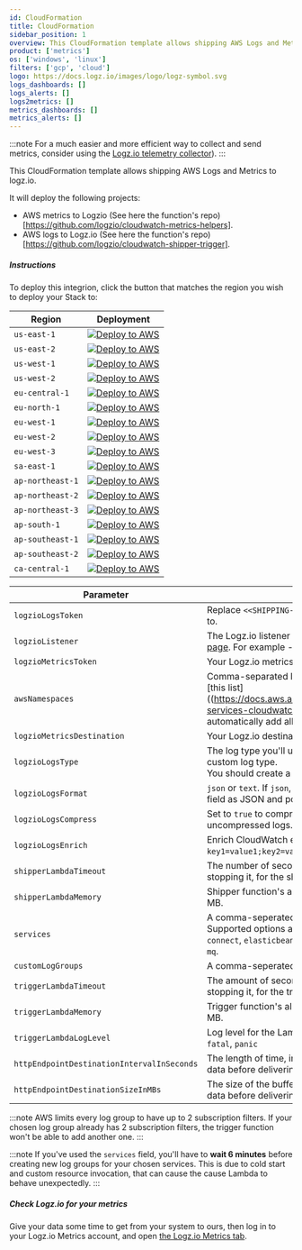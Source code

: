 ```yaml
---
id: CloudFormation
title: CloudFormation
sidebar_position: 1
overview: This CloudFormation template allows shipping AWS Logs and Metrics to logz.io.
product: ['metrics']
os: ['windows', 'linux']
filters: ['gcp', 'cloud']
logo: https://docs.logz.io/images/logo/logz-symbol.svg
logs_dashboards: []
logs_alerts: []
logs2metrics: []
metrics_dashboards: []
metrics_alerts: []
---
```




:::note
For a much easier and more efficient way to collect and send metrics, consider using the [Logz.io telemetry collector](https://app.logz.io/#/dashboard/send-your-data/agent/new)).
:::



This CloudFormation template allows shipping AWS Logs and Metrics to logz.io.

It will deploy the following projects:

- AWS metrics to Logzio (See here the function's repo)[https://github.com/logzio/cloudwatch-metrics-helpers].
- AWS logs to Logz.io (See here the function's repo)[https://github.com/logzio/cloudwatch-shipper-trigger].



##### Instructions

To deploy this integrion, click the button that matches the region you wish to deploy your Stack to:

| Region           | Deployment                                                                                                                                                                                                                                                                                                                                             |
|------------------|--------------------------------------------------------------------------------------------------------------------------------------------------------------------------------------------------------------------------------------------------------------------------------------------------------------------------------------------------------|
| `us-east-1`      | [![Deploy to AWS](https://dytvr9ot2sszz.cloudfront.net/logz-docs/lights/LightS-button.png)](https://console.aws.amazon.com/cloudformation/home?region=us-east-1#/stacks/create/review?templateURL=https://logzio-aws-integrations-us-east-1.s3.amazonaws.com/cloudwatch-logs-metrics/0.0.1/sam-template.yaml&stackName=logs-metrics-logzio)           |
| `us-east-2`      | [![Deploy to AWS](https://dytvr9ot2sszz.cloudfront.net/logz-docs/lights/LightS-button.png)](https://console.aws.amazon.com/cloudformation/home?region=us-east-2#/stacks/create/review?templateURL=https://logzio-aws-integrations-us-east-2.s3.amazonaws.com/cloudwatch-logs-metrics/0.0.1/sam-template.yaml&stackName=logs-metrics-logzio)           |
| `us-west-1`      | [![Deploy to AWS](https://dytvr9ot2sszz.cloudfront.net/logz-docs/lights/LightS-button.png)](https://console.aws.amazon.com/cloudformation/home?region=us-west-1#/stacks/create/review?templateURL=https://logzio-aws-integrations-us-west-1.s3.amazonaws.com/cloudwatch-logs-metrics/0.0.1/sam-template.yaml&stackName=logs-metrics-logzio)           |
| `us-west-2`      | [![Deploy to AWS](https://dytvr9ot2sszz.cloudfront.net/logz-docs/lights/LightS-button.png)](https://console.aws.amazon.com/cloudformation/home?region=us-west-2#/stacks/create/review?templateURL=https://logzio-aws-integrations-us-west-2.s3.amazonaws.com/cloudwatch-logs-metrics/0.0.1/sam-template.yaml&stackName=logs-metrics-logzio)           |
| `eu-central-1`   | [![Deploy to AWS](https://dytvr9ot2sszz.cloudfront.net/logz-docs/lights/LightS-button.png)](https://console.aws.amazon.com/cloudformation/home?region=eu-central-1#/stacks/create/review?templateURL=https://logzio-aws-integrations-eu-central-1.s3.amazonaws.com/cloudwatch-logs-metrics/0.0.1/sam-template.yaml&stackName=logs-metrics-logzio)     |
| `eu-north-1`     | [![Deploy to AWS](https://dytvr9ot2sszz.cloudfront.net/logz-docs/lights/LightS-button.png)](https://console.aws.amazon.com/cloudformation/home?region=eu-north-1#/stacks/create/review?templateURL=https://logzio-aws-integrations-eu-north-1.s3.amazonaws.com/cloudwatch-logs-metrics/0.0.1/sam-template.yaml&stackName=logs-metrics-logzio)         |
| `eu-west-1`      | [![Deploy to AWS](https://dytvr9ot2sszz.cloudfront.net/logz-docs/lights/LightS-button.png)](https://console.aws.amazon.com/cloudformation/home?region=eu-west-1#/stacks/create/review?templateURL=https://logzio-aws-integrations-eu-west-1.s3.amazonaws.com/cloudwatch-logs-metrics/0.0.1/sam-template.yaml&stackName=logs-metrics-logzio)           |
| `eu-west-2`      | [![Deploy to AWS](https://dytvr9ot2sszz.cloudfront.net/logz-docs/lights/LightS-button.png)](https://console.aws.amazon.com/cloudformation/home?region=eu-west-2#/stacks/create/review?templateURL=https://logzio-aws-integrations-eu-west-2.s3.amazonaws.com/cloudwatch-logs-metrics/0.0.1/sam-template.yaml&stackName=logs-metrics-logzio)           |
| `eu-west-3`      | [![Deploy to AWS](https://dytvr9ot2sszz.cloudfront.net/logz-docs/lights/LightS-button.png)](https://console.aws.amazon.com/cloudformation/home?region=eu-west-3#/stacks/create/review?templateURL=https://logzio-aws-integrations-eu-west-3.s3.amazonaws.com/cloudwatch-logs-metrics/0.0.1/sam-template.yaml&stackName=logs-metrics-logzio)           |
| `sa-east-1`      | [![Deploy to AWS](https://dytvr9ot2sszz.cloudfront.net/logz-docs/lights/LightS-button.png)](https://console.aws.amazon.com/cloudformation/home?region=sa-east-1#/stacks/create/review?templateURL=https://logzio-aws-integrations-sa-east-1.s3.amazonaws.com/cloudwatch-logs-metrics/0.0.1/sam-template.yaml&stackName=logs-metrics-logzio)           |
| `ap-northeast-1` | [![Deploy to AWS](https://dytvr9ot2sszz.cloudfront.net/logz-docs/lights/LightS-button.png)](https://console.aws.amazon.com/cloudformation/home?region=ap-northeast-1#/stacks/create/review?templateURL=https://logzio-aws-integrations-ap-northeast-1.s3.amazonaws.com/cloudwatch-logs-metrics/0.0.1/sam-template.yaml&stackName=logs-metrics-logzio) |
| `ap-northeast-2` | [![Deploy to AWS](https://dytvr9ot2sszz.cloudfront.net/logz-docs/lights/LightS-button.png)](https://console.aws.amazon.com/cloudformation/home?region=ap-northeast-2#/stacks/create/review?templateURL=https://logzio-aws-integrations-ap-northeast-2.s3.amazonaws.com/cloudwatch-logs-metrics/0.0.1/sam-template.yaml&stackName=logs-metrics-logzio) |
| `ap-northeast-3` | [![Deploy to AWS](https://dytvr9ot2sszz.cloudfront.net/logz-docs/lights/LightS-button.png)](https://console.aws.amazon.com/cloudformation/home?region=ap-northeast-3#/stacks/create/review?templateURL=https://logzio-aws-integrations-ap-northeast-3.s3.amazonaws.com/cloudwatch-logs-metrics/0.0.1/sam-template.yaml&stackName=logs-metrics-logzio) |
| `ap-south-1`     | [![Deploy to AWS](https://dytvr9ot2sszz.cloudfront.net/logz-docs/lights/LightS-button.png)](https://console.aws.amazon.com/cloudformation/home?region=ap-south-1#/stacks/create/review?templateURL=https://logzio-aws-integrations-ap-south-1.s3.amazonaws.com/cloudwatch-logs-metrics/0.0.1/sam-template.yaml&stackName=logs-metrics-logzio)         |
| `ap-southeast-1` | [![Deploy to AWS](https://dytvr9ot2sszz.cloudfront.net/logz-docs/lights/LightS-button.png)](https://console.aws.amazon.com/cloudformation/home?region=ap-southeast-1#/stacks/create/review?templateURL=https://logzio-aws-integrations-ap-southeast-1.s3.amazonaws.com/cloudwatch-logs-metrics/0.0.1/sam-template.yaml&stackName=logs-metrics-logzio) |
| `ap-southeast-2` | [![Deploy to AWS](https://dytvr9ot2sszz.cloudfront.net/logz-docs/lights/LightS-button.png)](https://console.aws.amazon.com/cloudformation/home?region=ap-southeast-2#/stacks/create/review?templateURL=https://logzio-aws-integrations-ap-southeast-2.s3.amazonaws.com/cloudwatch-logs-metrics/0.0.1/sam-template.yaml&stackName=logs-metrics-logzio) |
| `ca-central-1`   | [![Deploy to AWS](https://dytvr9ot2sszz.cloudfront.net/logz-docs/lights/LightS-button.png)](https://console.aws.amazon.com/cloudformation/home?region=ca-central-1#/stacks/create/review?templateURL=https://logzio-aws-integrations-ca-central-1.s3.amazonaws.com/cloudwatch-logs-metrics/0.0.1/sam-template.yaml&stackName=logs-metrics-logzio)     |


| Parameter              | Description                                                                                                                                                                                                                             | Required/Default                  |
|------------------------|-----------------------------------------------------------------------------------------------------------------------------------------------------------------------------------------------------------------------------------------|-----------------------------------|
| `logzioLogsToken`          | Replace `<<SHIPPING-TOKEN>>` with the [token](https://app.logz.io/#/dashboard/settings/general) of the account you want to ship to.                                                                                                     | **Required**                      |
| `logzioListener`       | The Logz.io listener URL for your region. (For more details, see the [regions page](https://docs.logz.io/user-guide/accounts/account-region.html). For example - `https://listener.logz.io:8053`                                                                                                                                                               | **Required**                      |
| `logzioMetricsToken`                              | Your Logz.io metrics shipping token.                                                                                                                                                                                                                                              | **Required**     |
| `awsNamespaces`                            | Comma-separated list of the AWS namespaces you want to monitor. See [this list]((https://docs.aws.amazon.com/AmazonCloudWatch/latest/monitoring/aws-services-cloudwatch-metrics.html) of namespaces. If you want to automatically add all namespaces, use value `all-namespaces`. | **Required**     |
| `logzioMetricsDestination`                        | Your Logz.io destination URL.                                                                                                                                                                                                                                                     | **Required**     |
| `logzioLogsType`           | The log type you'll use with this Lambda. This can be a [built-in log type](https://docs.logz.io/user-guide/log-shipping/built-in-log-types.html), or a custom log type. <br /> You should create a new Lambda for each log type you use. | Default: `logzio_cloudwatch_logs` |
| `logzioLogsFormat`         | `json` or `text`. If `json`, the Lambda function will attempt to parse the message field as JSON and populate the event data with the parsed fields.                                                                                    | Default: `text`                   |
| `logzioLogsCompress`       | Set to `true` to compress logs before sending them. Set to `false` to send uncompressed logs.                                                                                                                                           | Default: `true`                   |
| `logzioLogsEnrich`         | Enrich CloudWatch events with custom properties, formatted as `key1=value1;key2=value2`.                                                                                                                                                | -                                 |
| `shipperLambdaTimeout` | The number of seconds that Lambda allows a function to run before stopping it, for the shipper function.                                                                                                                                | Default: `60`                     |
| `shipperLambdaMemory`  | Shipper function's allocated CPU proportional to the memory configured, in MB.                                                                                                                                                          | Default: `512`                             |
| `services`              | A comma-seperated list of services you want to collect logs from. Supported options are: `apigateway`, `rds`, `cloudhsm`, `cloudtrail`, `codebuild`, `connect`, `elasticbeanstalk`, `ecs`, `eks`, `aws-glue`, `aws-iot`, `lambda`, `macie`, `amazon-mq`. | -                |
| `customLogGroups`       | A comma-seperated list of custom log groups you want to collect logs from                                                                                                                                                                                | -                |
| `triggerLambdaTimeout`  | The amount of seconds that Lambda allows a function to run before stopping it, for the trigger function.                                                                                                                                                 | Default: `60`             |
| `triggerLambdaMemory`   | Trigger function's allocated CPU proportional to the memory configured, in MB.                                                                                                                                                                           | Default: `512`            |
| `triggerLambdaLogLevel` | Log level for the Lambda function. Can be one of: `debug`, `info`, `warn`, `error`, `fatal`, `panic`                                                                                                                                                     | Default: `info`           |
| `httpEndpointDestinationIntervalInSeconds` | The length of time, in seconds, that Kinesis Data Firehose buffers incoming data before delivering it to the destination.                                                                                                                                                         | Default: `60`             |
| `httpEndpointDestinationSizeInMBs`         | The size of the buffer, in MBs, that Kinesis Data Firehose uses for incoming data before delivering it to the destination.                                                                                                                                                        | Default: `5`              |



:::note
AWS limits every log group to have up to 2 subscription filters. If your chosen log group already has 2 subscription filters, the trigger function won't be able to add another one.
:::


:::note
If you've used the `services` field, you'll have to **wait 6 minutes** before creating new log groups for your chosen services. This is due to cold start and custom resource invocation, that can cause the cause Lambda to behave unexpectedly.
:::



##### Check Logz.io for your metrics

Give your data some time to get from your system to ours, then log in to your Logz.io Metrics account, and open [the Logz.io Metrics tab](https://app.logz.io/#/dashboard/metrics/).
